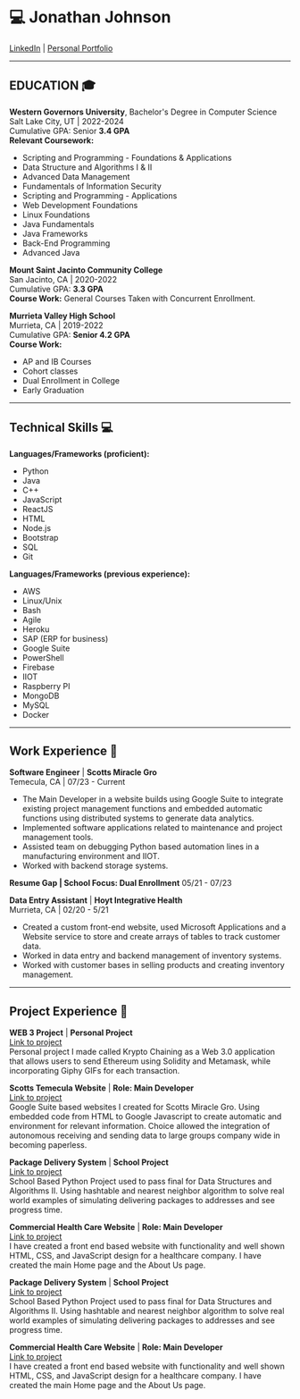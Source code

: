 # 💻 Jonathan Johnson

[LinkedIn](https://www.linkedin.com/in/jonathan-johnson-66bb90249/) | [Personal Portfolio](https://jonathan-johnson-portfolio.vercel.app/)

---

## EDUCATION 🎓

**Western Governors University**, Bachelor's Degree in Computer Science  
Salt Lake City, UT | 2022-2024  
Cumulative GPA: Senior **3.4 GPA**  
**Relevant Coursework:**  
- Scripting and Programming - Foundations & Applications
- Data Structure and Algorithms I & II
- Advanced Data Management
- Fundamentals of Information Security
- Scripting and Programming - Applications
- Web Development Foundations
- Linux Foundations
- Java Fundamentals
- Java Frameworks
- Back-End Programming
- Advanced Java

**Mount Saint Jacinto Community College**  
San Jacinto, CA | 2020-2022  
Cumulative GPA: **3.3 GPA**  
**Course Work:** General Courses Taken with Concurrent Enrollment.

**Murrieta Valley High School**  
Murrieta, CA | 2019-2022  
Cumulative GPA: **Senior 4.2 GPA**  
**Course Work:**  
- AP and IB Courses
- Cohort classes
- Dual Enrollment in College
- Early Graduation

---

## Technical Skills 💻

**Languages/Frameworks (proficient):**  
- Python
- Java
- C++
- JavaScript
- ReactJS
- HTML
- Node.js
- Bootstrap
- SQL
- Git

**Languages/Frameworks (previous experience):**
- AWS
- Linux/Unix
- Bash
- Agile
- Heroku
- SAP (ERP for business)
- Google Suite
- PowerShell
- Firebase
- IIOT
- Raspberry PI
- MongoDB
- MySQL
- Docker

---

## Work Experience 💼

**Software Engineer** | **Scotts Miracle Gro**  
Temecula, CA | 07/23 - Current  
- The Main Developer in a website builds using Google Suite to integrate existing project management functions and embedded automatic functions using distributed systems to generate data analytics.
- Implemented software applications related to maintenance and project management tools.
- Assisted team on debugging Python based automation lines in a manufacturing environment and IIOT.
- Worked with backend storage systems.

**Resume Gap | School Focus: Dual Enrollment** 05/21 - 07/23

**Data Entry Assistant** | **Hoyt Integrative Health**  
Murrieta, CA | 02/20 - 5/21  
- Created a custom front-end website, used Microsoft Applications and a Website service to store and create arrays of tables to track customer data.
- Worked in data entry and backend management of inventory systems.
- Worked with customer bases in selling products and creating inventory management.

---

## Project Experience 🚀

**WEB 3 Project** | **Personal Project**  
[Link to project](https://krypto-chaining.vercel.app)  
Personal project I made called Krypto Chaining as a Web 3.0 application that allows users to send Ethereum using Solidity and Metamask, while incorporating Giphy GIFs for each transaction.

**Scotts Temecula Website** | **Role: Main Developer**  
[Link to project](https://sites.google.com/scotts.com/temecula/home)  
Google Suite based websites I created for Scotts Miracle Gro. Using embedded code from HTML to Google Javascript to create automatic and environment for relevant information. Choice allowed the integration of autonomous receiving and sending data to large groups company wide in becoming paperless.

**Package Delivery System** | **School Project**  
[Link to project](https://github.com/JONATHANJ64/student_roster)  
School Based Python Project used to pass final for Data Structures and Algorithms II. Using hashtable and nearest neighbor algorithm to solve real world examples of simulating delivering packages to addresses and see progress time.

**Commercial Health Care Website** | **Role: Main Developer**  
[Link to project](https://hoyt-integrative-international.vercel.app/index.html)  
I have created a front end based website with functionality and well shown HTML, CSS, and JavaScript design for a healthcare company. I have created the main Home page and the About Us page.

**Package Delivery System** | **School Project**  
[Link to project](https://github.com/JONATHANJ64/student_roster)  
School Based Python Project used to pass final for Data Structures and Algorithms II. Using hashtable and nearest neighbor algorithm to solve real world examples of simulating delivering packages to addresses and see progress time.

**Commercial Health Care Website** | **Role: Main Developer**  
[Link to project](https://hoyt-integrative-international.vercel.app/index.html)  
I have created a front end based website with functionality and well shown HTML, CSS, and JavaScript design for a healthcare company. I have created the main Home page and the About Us page.
